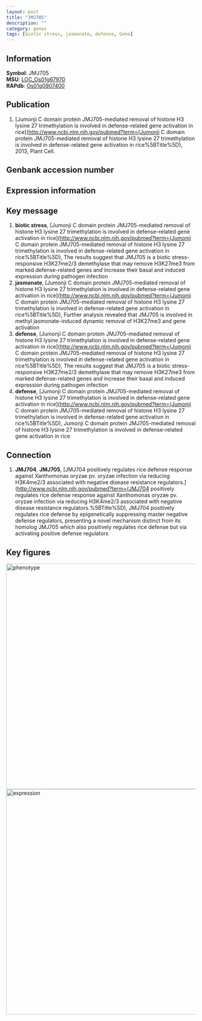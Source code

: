 ```yaml
---
layout: post
title: "JMJ705"
description: ""
category: genes
tags: [biotic stress, jasmonate, defense, Gene]
---
```


## Information
__Symbol__: JMJ705  
__MSU__: [LOC_Os01g67970](http://rice.plantbiology.msu.edu/cgi-bin/ORF_infopage.cgi?orf=LOC_Os01g67970)  
__RAPdb__: [Os01g0907400](http://rapdb.dna.affrc.go.jp/viewer/gbrowse_details/irgsp1?name=Os01g0907400)  

## Publication
1. [Jumonji C domain protein JMJ705-mediated removal of histone H3 lysine 27 trimethylation is involved in defense-related gene activation in rice](http://www.ncbi.nlm.nih.gov/pubmed?term=(Jumonji C domain protein JMJ705-mediated removal of histone H3 lysine 27 trimethylation is involved in defense-related gene activation in rice%5BTitle%5D), 2013, Plant Cell.

## Genbank accession number

## Expression information

## Key message
1. __biotic stress__, [Jumonji C domain protein JMJ705-mediated removal of histone H3 lysine 27 trimethylation is involved in defense-related gene activation in rice](http://www.ncbi.nlm.nih.gov/pubmed?term=(Jumonji C domain protein JMJ705-mediated removal of histone H3 lysine 27 trimethylation is involved in defense-related gene activation in rice%5BTitle%5D),  The results suggest that JMJ705 is a biotic stress-responsive H3K27me2/3 demethylase that may remove H3K27me3 from marked defense-related genes and increase their basal and induced expression during pathogen infection
2. __jasmonate__, [Jumonji C domain protein JMJ705-mediated removal of histone H3 lysine 27 trimethylation is involved in defense-related gene activation in rice](http://www.ncbi.nlm.nih.gov/pubmed?term=(Jumonji C domain protein JMJ705-mediated removal of histone H3 lysine 27 trimethylation is involved in defense-related gene activation in rice%5BTitle%5D),  Further analysis revealed that JMJ705 is involved in methyl jasmonate-induced dynamic removal of H3K27me3 and gene activation
3. __defense__, [Jumonji C domain protein JMJ705-mediated removal of histone H3 lysine 27 trimethylation is involved in defense-related gene activation in rice](http://www.ncbi.nlm.nih.gov/pubmed?term=(Jumonji C domain protein JMJ705-mediated removal of histone H3 lysine 27 trimethylation is involved in defense-related gene activation in rice%5BTitle%5D),  The results suggest that JMJ705 is a biotic stress-responsive H3K27me2/3 demethylase that may remove H3K27me3 from marked defense-related genes and increase their basal and induced expression during pathogen infection
4. __defense__, [Jumonji C domain protein JMJ705-mediated removal of histone H3 lysine 27 trimethylation is involved in defense-related gene activation in rice](http://www.ncbi.nlm.nih.gov/pubmed?term=(Jumonji C domain protein JMJ705-mediated removal of histone H3 lysine 27 trimethylation is involved in defense-related gene activation in rice%5BTitle%5D), Jumonji C domain protein JMJ705-mediated removal of histone H3 lysine 27 trimethylation is involved in defense-related gene activation in rice

## Connection
1. __JMJ704__, __JMJ705__, [JMJ704 positively regulates rice defense response against Xanthomonas oryzae pv. oryzae infection via reducing H3K4me2/3 associated with negative disease resistance regulators.](http://www.ncbi.nlm.nih.gov/pubmed?term=(JMJ704 positively regulates rice defense response against Xanthomonas oryzae pv. oryzae infection via reducing H3K4me2/3 associated with negative disease resistance regulators.%5BTitle%5D),  JMJ704 positively regulates rice defense by epigenetically suppressing master negative defense regulators, presenting a novel mechanism distinct from its homolog JMJ705 which also positively regulates rice defense but via activating positive defense regulators

## Key figures
<img src="http://ricencode.github.io/images/JMJ705.pheno.png" alt="phenotype"  style="width: 600px;"/>

<img src="http://ricencode.github.io/images/JMJ705.exp.png" alt="expression"  style="width: 600px;"/>


